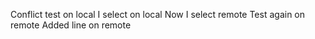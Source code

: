 Conflict test on local I select on local
Now I select remote Test again on remote
Added line on remote
